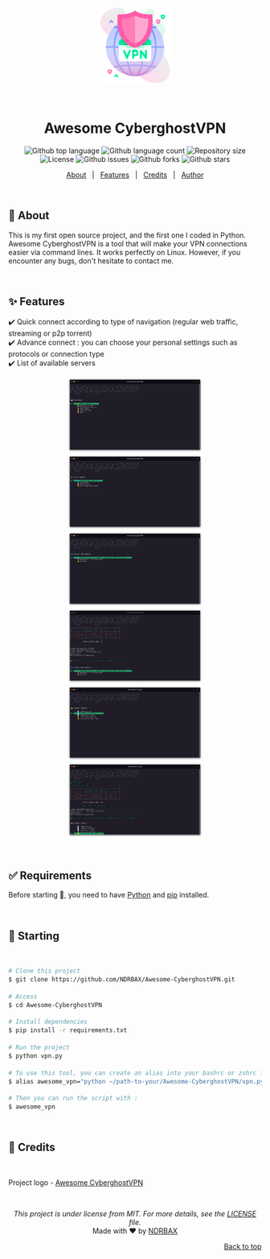<div align="center" id="top"> 
  <img src="./assets/vpn.png" alt="Awesome CyberghostVPN Cli" height="150px" />

&#xa0;

</div>

<h1 align="center">Awesome CyberghostVPN</h1>

<p align="center">
  <img alt="Github top language" src="https://img.shields.io/github/languages/top/NDRBAX/Awesome-CyberghostVPN?color=56BEB8">
  <img alt="Github language count" src="https://img.shields.io/github/languages/count/NDRBAX/Awesome-CyberghostVPN?color=56BEB8">
  <img alt="Repository size" src="https://img.shields.io/github/repo-size/NDRBAX/Awesome-CyberghostVPN?color=56BEB8">
  <img alt="License" src="https://img.shields.io/github/license/NDRBAX/Awesome-CyberghostVPN?color=56BEB8">
  <img alt="Github issues" src="https://img.shields.io/github/issues/NDRBAX/Awesome-CyberghostVPN?color=56BEB8" />
<img alt="Github forks" src="https://img.shields.io/github/forks/NDRBAX/Awesome-CyberghostVPN?color=56BEB8" />
 <img alt="Github stars" src="https://img.shields.io/github/stars/NDRBAX/Awesome-CyberghostVPN?color=56BEB8" />
</p>

<!-- Status -->

<!-- <h4 align="center">
	🚧  Cyberghostvpn Cli   Public 🚀 Under construction...  🚧
</h4>

<hr> -->

<p align="center">
  <a href="#dart-about">About</a> &#xa0; | &#xa0; 
  <a href="#sparkles-features">Features</a> &#xa0; | &#xa0;
  <a href="#memo-credits">Credits</a> &#xa0; | &#xa0;
  <a href="https://github.com/NDRBAX" target="_blank">Author</a>
</p>

<br>

## :dart: About

This is my first open source project, and the first one I coded in Python. Awesome CyberghostVPN is a tool that will make your VPN connections easier via command lines. It works perfectly on Linux. However, if you encounter any bugs, don't hesitate to contact me.

&#xa0;

## :sparkles: Features

:heavy_check_mark: Quick connect according to type of navigation (regular web traffic, streaming or p2p torrent)\
:heavy_check_mark: Advance connect : you can choose your personal settings such as protocols or connection type\
:heavy_check_mark: List of available servers

<div align="center">
<img src="./assets/preview-1.png" alt="Awesome CyberghostVPN Cli" height="150px" />
<img src="./assets/preview-2.png" alt="Awesome CyberghostVPN Cli" height="150px" />
<img src="./assets/preview-3.png" alt="Awesome CyberghostVPN Cli" height="150px" />
<img src="./assets/preview-4.png" alt="Awesome CyberghostVPN Cli" height="150px" />
<img src="./assets/preview-5.png" alt="Awesome CyberghostVPN Cli" height="150px" />
<img src="./assets/preview-6.png" alt="Awesome CyberghostVPN Cli" height="150px" />
</div>

&#xa0;

## :white_check_mark: Requirements

Before starting :checkered_flag:, you need to have [Python](https://www.python.org/) and [pip](https://pypi.org/project/pip/) installed.

&#xa0;

## :checkered_flag: Starting

&#xa0;

```bash
# Clone this project
$ git clone https://github.com/NDRBAX/Awesome-CyberghostVPN.git

# Access
$ cd Awesome-CyberghostVPN

# Install dependencies
$ pip install -r requirements.txt

# Run the project
$ python vpn.py

# To use this tool, you can create an alias into your bashrc or zshrc file
$ alias awesome_vpn="python ~/path-to-your/Awesome-CyberghostVPN/vpn.py"

# Then you can run the script with :
$ awesome_vpn

```

&#xa0;

## :memo: Credits

&#xa0;

Project logo - <a href="https://www.flaticon.com/free-icons/vpn" title="vpn icons">Awesome CyberghostVPN</a>

&#xa0;

<div align="center">

_This project is under license from MIT. For more details, see the [LICENSE](LICENSE.md) file._ \
Made with :heart: by <a href="https://github.com/NDRBAX" target="_blank">NDRBAX</a>

</div>

<div align="right">
<a href="#top">Back to top</a>
</div>
